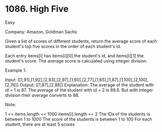 # 1086. High Five
Easy

Company: Amazon, Goldman Sachs

Given a list of scores of different students, return the average score of each student's top five scores in the order of each student's id.

Each entry items[i] has items[i][0] the student's id, and items[i][1] the student's score.  The average score is calculated using integer division.

 

Example 1:

Input: [[1,91],[1,92],[2,93],[2,97],[1,60],[2,77],[1,65],[1,87],[1,100],[2,100],[2,76]]
Output: [[1,87],[2,88]]
Explanation: 
The average of the student with id = 1 is 87.
The average of the student with id = 2 is 88.6. But with integer division their average converts to 88.
 

Note:

1 <= items.length <= 1000
items[i].length == 2
The IDs of the students is between 1 to 1000
The score of the students is between 1 to 100
For each student, there are at least 5 scores